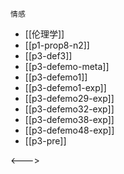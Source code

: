 ```expander
情感
```
 
- [[伦理学]]
- [[p1-prop8-n2]]
- [[p3-def3]]
- [[p3-defemo-meta]]
- [[p3-defemo1]]
- [[p3-defemo1-exp]]
- [[p3-defemo29-exp]]
- [[p3-defemo32-exp]]
- [[p3-defemo38-exp]]
- [[p3-defemo48-exp]]
- [[p3-pre]]
 
<--->